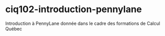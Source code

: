 # ciq102-introduction-pennylane
Introduction à PennyLane donnée dans le cadre des formations de Calcul Québec
